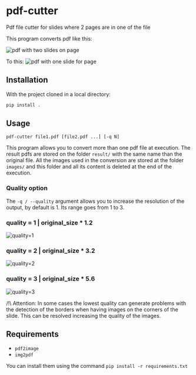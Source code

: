 # pdf-cutter

Pdf file cutter for slides where 2 pages are in one of the file

This program converts pdf like this:

![pdf with two slides on page](./readme_img/2022-10-20-162313_1867x990_scrot.png)

To this:
![pdf with one slide for page](./readme_img/2022-10-20-162345_1857x989_scrot.png)

## Installation

With the project cloned in a local directory:
```sh
pip install .  
```

## Usage

`pdf-cutter file1.pdf [file2.pdf ...] [-q N]`

This program allows you to convert more than one pdf file at execution. The
result pdfs are stored on the folder `result/` with the same name than the
original file. All the images used in the conversion are stored at the folder
`images/` and this folder and all its content is deleted at the end of the
execution.

### Quality option
The `-q / --quality` argument allows you to increase the resolution of the
output, by default is 1. Its range goes from 1 to 3.
### quality  = 1 | original_size * 1.2
![quality=1](readme_img/q1.png)
### quality = 2 | original_size * 3.2
![quality=2](readme_img/q2.png)
### quality = 3 | original_size * 5.6
![quality=3](readme_img/q3.png)

/!\\ Attention: In some cases the lowest quality can generate problems with
the detection of the borders when having images on the corners of the slide.
This can be resolved increasing the quality of the images.

## Requirements

- `pdf2image`
- `img2pdf`

You can install them using the command `pip install -r requirements.txt`


